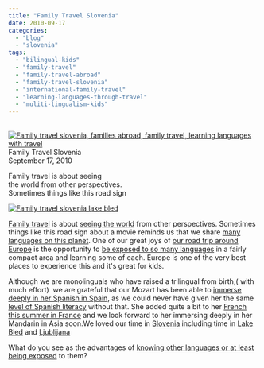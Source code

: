 ```yaml
---
title: "Family Travel Slovenia"
date: 2010-09-17
categories: 
  - "blog"
  - "slovenia"
tags: 
  - "bilingual-kids"
  - "family-travel"
  - "family-travel-abroad"
  - "family-travel-slovenia"
  - "international-family-travel"
  - "learning-languages-through-travel"
  - "muliti-lingualism-kids"
---
```


   
[![Family travel slovenia, families abroad, family travel, learning languages with travel ](https://pub-ac94b3f306b24c0dba4238943c97f2e1.r2.dev/6a00e5502a950788330133f42a6465970b.jpg "Family travel slovenia, families abroad, family travel, learning languages with travel ")](https://pub-ac94b3f306b24c0dba4238943c97f2e1.r2.dev/6a00e5502a950788330133f42a6465970b.jpg) Family Travel Slovenia  
September 17, 2010

Family travel is about seeing  
the world from other perspectives.  
Sometimes things like this road sign

<!--more-->

[![Family travel slovenia lake bled](https://pub-ac94b3f306b24c0dba4238943c97f2e1.r2.dev/6a00e5502a950788330133f42a64f6970b.jpg "Family travel slovenia lake bled")](https://pub-ac94b3f306b24c0dba4238943c97f2e1.r2.dev/6a00e5502a950788330133f42a64f6970b.jpg)  

[Family travel](http://soultravelers3new.local/2009/04/how-to-travel-the-world-as-a-digital-nomad-family.html) is about [seeing the world](http://soultravelers3new.local/2010/08/around-the-world-with-kids-extended-travel-long-term-travel-families-and-friends.html) from other perspectives. Sometimes things like this road sign about a movie reminds us that we share [many languages on this planet](http://en.wikipedia.org/wiki/Language). One of our great joys of [our road trip around Europe](http://soultravelers3new.local/2010/06/grand-tour-europe-iv-family-travel-extended-vacation-road-trip-summer-holiday-abroad.html) is the opportunity to [be exposed to so many languages](http://soultravelers3new.local/2010/04/around-the-world-family-travel-soultravelers3-digital-nomad-global-international-family-travel.html?cid=6a00e5502a950788330133ed07aec4970b) in a fairly compact area and learning some of each. Europe is one of the very best places to experience this and it's great for kids.

Although we are monolinguals who have raised a trilingual from birth,( with much effort)  we are grateful that our Mozart has been able to [immerse deeply in her Spanish in Spain](http://soultravelers3new.local/2010/04/around-the-world-family-travel-soultravelers3-digital-nomad-global-international-family-travel.html?cid=6a00e5502a950788330133ed07aec4970b), as we could never have given her the same [level of Spanish literacy](http://soultravelers3new.local/2007/03/last-day-of-sch.html) without that. She added quite a bit to her [French this summer in France](http://soultravelers3new.local/2010/08/camping-europe-with-kids-free-kids-clubs-family-friendly-international-travel-tips.html) and we look forward to her immersing deeply in her Mandarin in Asia soon.We loved our time in [Slovenia](http://soultravelers3new.local/2010/08/family-travel-slovenia-country-side-adventures-with-family-on-a-road-trip-in-europe.html) including time in [Lake Bled](http://soultravelers3new.local/2007/10/beautiful-lake.html) and [Ljublijana](http://soultravelers3new.local/2007/10/lovely-ljublija.html)

What do you see as the advantages of [knowing other languages or at least being exposed](http://soultravelers3new.local/2010/03/funniest-kids-soultravelers3-family-travel-best-funny-youtube-global-kids-hilarious-sweden-trumpet-v.html) to them?
